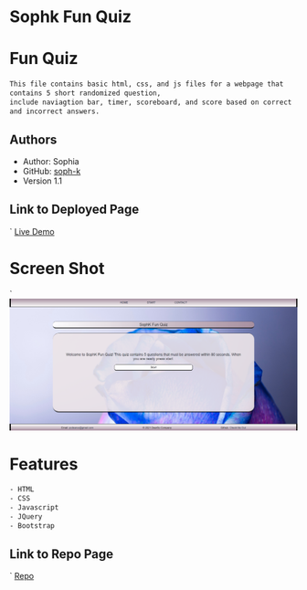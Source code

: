 # Sophk Fun Quiz


# Fun Quiz 

    This file contains basic html, css, and js files for a webpage that contains 5 short randomized question, 
    include naviagtion bar, timer, scoreboard, and score based on correct and incorrect answers. 


## Authors
   - Author: Sophia
   - GitHub: [soph-k](https://github.com/soph-k)
   - Version 1.1


##  Link to Deployed Page
`
    [Live Demo](https://soph-k.github.io/sophk_fun_quiz/)


# Screen Shot
`
    ![Preview Of Sophk Fun Quiz Webpage](assets/images/screenshot.png)


# Features

    - HTML 
    - CSS 
    - Javascript 
    - JQuery 
    - Bootstrap


## Link to Repo Page
`
    [Repo](https://github.com/soph-k/sophk_fun_quiz/) 

